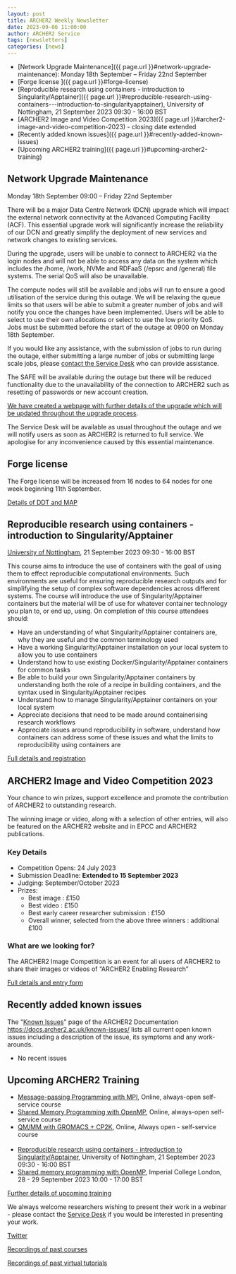```yaml
---
layout: post
title: ARCHER2 Weekly Newsletter
date: 2023-09-06 11:00:00
author: ARCHER2 Service
tags: [newsletters] 
categories: [news]
---
```


- [Network Upgrade Maintenance]({{ page.url }}#network-upgrade-maintenance): Monday 18th September – Friday 22nd September
- [Forge license ]({{ page.url }}#forge-license)
- [Reproducible research using containers - introduction to Singularity/Apptainer]({{ page.url }}#reproducible-research-using-containers---introduction-to-singularityapptainer), University of Nottingham, 21 September 2023 09:30 - 16:00 BST 
- [ARCHER2 Image and Video Competition 2023]({{ page.url }}#archer2-image-and-video-competition-2023)  - closing date extended
- [Recently added known issues]({{ page.url }}#recently-added-known-issues)
- [Upcoming ARCHER2 training]({{ page.url }}#upcoming-archer2-training)

<!--more-->



## Network Upgrade Maintenance

Monday 18th September  09:00 – Friday 22nd September 

There will be a major Data Centre Network (DCN) upgrade which will impact the external network connectivity at the Advanced Computing Facility (ACF). This essential upgrade work will significantly increase the reliability of our DCN and greatly simplify the deployment of new services and network changes to existing services.

During the upgrade, users will be unable to connect to ARCHER2 via the login nodes and will not be able to access any  data on the system which includes the /home, /work, NVMe and RDFaaS (/epsrc and /general) file systems. The serial QoS will also be unavailable. 

The compute nodes will still be available and jobs will run to ensure a good utilisation of the service during this outage.  We will be relaxing the queue limits so that users will be able to submit a greater number of jobs and will notify you once the changes have been implemented. Users will be able to select to use their own allocations or select to use the low priority QoS. Jobs must be submitted before the start of the outage at 0900 on Monday 18th September.

If you would like any assistance, with the submission of jobs to run during the outage, either submitting a large number of jobs or submitting large scale jobs, please [contact the Service Desk](mailto:support@archer2.ac.uk) who can provide assistance.

The SAFE will be available during the outage but there will be reduced functionality due to the unavailability of the connection to ARCHER2 such as resetting of passwords or new account creation.

[We have created a webpage with further details of the upgrade which will be updated throughout the upgrade process]( https://docs.archer2.ac.uk/faq/network-upgrade-2023/).

The Service Desk will be available as usual throughout the outage and we will notify users as soon as ARCHER2 is returned to full service. We apologise for any inconvenience caused by this essential maintenance.



## Forge license

The Forge license will be increased from 16 nodes to 64 nodes for one week beginning 11th September.

[Details of DDT and MAP]( https://docs.archer2.ac.uk/data-tools/arm-forge/)



## Reproducible research using containers - introduction to Singularity/Apptainer

[University of Nottingham](https://www.archer2.ac.uk/training/locations/nottingham), 21 September 2023 09:30 - 16:00 BST 


This course aims to introduce the use of containers with the goal of using them to effect reproducible computational environments. Such environments are useful for ensuring reproducible research outputs and for simplifying the setup of complex software dependencies across different systems. The course will introduce the use of Singularity/Apptainer containers but the material will be of use for whatever container technology you plan to, or end up, using. On completion of this course attendees should:

- Have an understanding of what Singularity/Apptainer containers are, why they are useful and the common terminology used
- Have a working Singularity/Apptainer installation on your local system to allow you to use containers
- Understand how to use existing Docker/Singularity/Apptainer containers for common tasks
- Be able to build your own Singularity/Apptainer containers by understanding both the role of a recipe in building containers, and the syntax used in Singularity/Apptainer recipes
- Understand how to manage Singularity/Apptainer containers on your local system
- Appreciate decisions that need to be made around containerising research workflows
- Appreciate issues around reproducibility in software, understand how containers can address some of these issues and what the limits to reproducibility using containers are

[Full details and registration](https://www.archer2.ac.uk/training/courses/230921-singularity/)




## ARCHER2 Image and Video Competition 2023

Your chance to win prizes, support excellence and promote the contribution of ARCHER2 to outstanding research.

The winning image or video, along with a selection of other entries, will also be featured on the ARCHER2 website and in EPCC and ARCHER2 publications.

### Key Details
- Competition Opens: 24 July 2023
- Submission Deadline: <b>Extended to 15 September 2023</b>
- Judging: September/October 2023
- Prizes:
   + Best image : £150
   + Best video : £150
   + Best early career researcher submission : £150
   + Overall winner, selected from the above three winners : additional £100

### What are we looking for?

The ARCHER2 Image Competition is an event for all users of ARCHER2 to share their images or videos of “ARCHER2 Enabling Research”

[Full details and entry form](https://www.archer2.ac.uk/community/image-comp/)
   


## Recently added known issues
 
The "[Known Issues](https://docs.archer2.ac.uk/known-issues/)" page of the ARCHER2 Documentation
<https://docs.archer2.ac.uk/known-issues/>
lists all current open known issues including a description of the issue, its symptoms and any work-arounds.

- No recent issues


## Upcoming ARCHER2 Training

- [Message-passing Programming with MPI](https://www.archer2.ac.uk/training/courses/210000-mpi-self-service/), Online, always-open self-service course
- [Shared Memory Programming with OpenMP](https://www.archer2.ac.uk/training/courses/210000-openmp-self-service/), Online, always-open self-service course
- [QM/MM with GROMACS + CP2K](https://www.archer2.ac.uk/training/courses/220000-gromacs-self-service/), Online, Always open - self-service course <br><br>
- [Reproducible research using containers - introduction to Singularity/Apptainer](https://www.archer2.ac.uk/training/courses/230921-singularity/), University of Nottingham, 21 September 2023 09:30 - 16:00 BST 
- [Shared memory programming with OpenMP](https://www.archer2.ac.uk/training/courses/230928-openmp/), Imperial College London, 28 - 29 September 2023 10:00 - 17:00 BST

[Further details of upcoming training](https://www.archer2.ac.uk/training/#upcoming-training)

We always welcome researchers wishing to present their work in a webinar - please contact the [Service Desk](https://www.archer2.ac.uk/support-access/servicedesk.html) if you would be interested in presenting your work.

[Twitter](https://twitter.com/ARCHER2_HPC)

[Recordings of past courses](https://www.archer2.ac.uk/training/materials/)

[Recordings of past virtual tutorials](https://www.archer2.ac.uk/training/materials/webinars)
